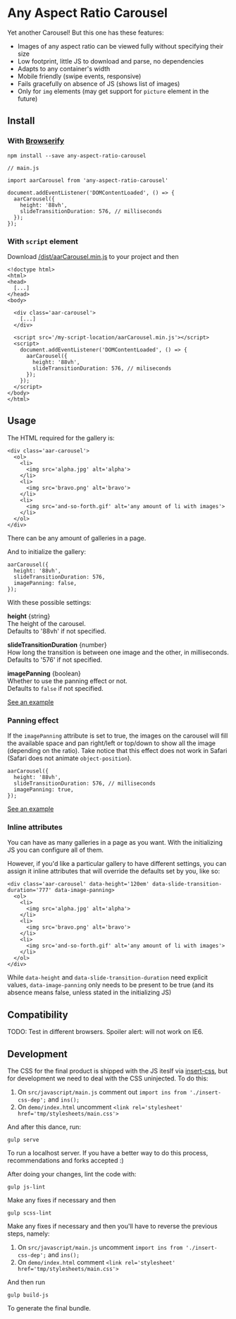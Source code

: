 # Any Aspect Ratio Carousel

Yet another Carousel! But this one has these features:

- Images of any aspect ratio can be viewed fully without specifying their size
- Low footprint, little JS to download and parse, no dependencies
- Adapts to any container's width
- Mobile friendly (swipe events, responsive)
- Fails gracefully on absence of JS (shows list of images)
- Only for `img` elements (may get support for `picture` element in the future)



## Install

### With [Browserify](http://browserify.org/)

```
npm install --save any-aspect-ratio-carousel
```

```
// main.js

import aarCarousel from 'any-aspect-ratio-carousel'

document.addEventListener('DOMContentLoaded', () => {
  aarCarousel({
    height: '88vh',
    slideTransitionDuration: 576, // milliseconds
  });
});
```

### With `script` element

Download [/dist/aarCarousel.min.js](https://raw.githubusercontent.com/DrummerHead/any-aspect-ratio-carousel/master/dist/aarCarousel.min.js) to your project and then

```
<!doctype html>
<html>
<head>
  [...]
</head>
<body>

  <div class='aar-carousel'>
    [...]
  </div>

  <script src='/my-script-location/aarCarousel.min.js'></script>
  <script>
    document.addEventListener('DOMContentLoaded', () => {
      aarCarousel({
        height: '88vh',
        slideTransitionDuration: 576, // miliseconds
      });
    });
  </script>
</body>
</html>
```



## Usage

The HTML required for the gallery is:

```
<div class='aar-carousel'>
  <ol>
    <li>
      <img src='alpha.jpg' alt='alpha'>
    </li>
    <li>
      <img src='bravo.png' alt='bravo'>
    </li>
    <li>
      <img src='and-so-forth.gif' alt='any amount of li with images'>
    </li>
  </ol>
</div>
```

There can be any amount of galleries in a page.

And to initialize the gallery:

```
aarCarousel({
  height: '88vh',
  slideTransitionDuration: 576,
  imagePanning: false,
});
```

With these possible settings:

**height** {string}  
The height of the carousel.  
Defaults to '88vh' if not specified.

**slideTransitionDuration** {number}  
How long the transition is between one image and the other, in milliseconds.  
Defaults to '576' if not specified.

**imagePanning** {boolean}  
Whether to use the panning effect or not.  
Defaults to `false` if not specified.

[See an example](http://mcdlr.com/any-aspect-ratio-carousel/#usage)


### Panning effect

If the `imagePanning` attribute is set to true, the images on the carousel will fill the available space and pan right/left or top/down to show all the image (depending on the ratio). Take notice that this effect does not work in Safari (Safari does not animate `object-position`).

```
aarCarousel({
  height: '88vh',
  slideTransitionDuration: 576, // milliseconds
  imagePanning: true,
});
```

[See an example](http://mcdlr.com/any-aspect-ratio-carousel/#panning_effect)


### Inline attributes

You can have as many galleries in a page as you want. With the initializing JS you can configure all of them.

However, if you'd like a particular gallery to have different settings, you can assign it inline attributes that will override the defaults set by you, like so:

```
<div class='aar-carousel' data-height='120em' data-slide-transition-duration='777' data-image-panning>
  <ol>
    <li>
      <img src='alpha.jpg' alt='alpha'>
    </li>
    <li>
      <img src='bravo.png' alt='bravo'>
    </li>
    <li>
      <img src='and-so-forth.gif' alt='any amount of li with images'>
    </li>
  </ol>
</div>
```

While `data-height` and `data-slide-transition-duration` need explicit values, `data-image-panning` only needs to be present to be true (and its absence means false, unless stated in the initializing JS)



## Compatibility

TODO: Test in different browsers. Spoiler alert: will not work on IE6.



## Development

The CSS for the final product is shipped with the JS iteslf via [insert-css](https://github.com/substack/insert-css), but for development we need to deal with the CSS uninjected. To do this:

1. On `src/javascript/main.js` comment out `import ins from './insert-css-dep';` and `ins();`
2. On `demo/index.html` uncomment `<link rel='stylesheet' href='tmp/stylesheets/main.css'>`

And after this dance, run:

```
gulp serve
```

To run a localhost server. If you have a better way to do this process, recommendations and forks accepted :)

After doing your changes, lint the code with:

```
gulp js-lint
```

Make any fixes if necessary and then

```
gulp scss-lint
```

Make any fixes if necessary and then you'll have to reverse the previous steps, namely:

1. On `src/javascript/main.js` uncomment `import ins from './insert-css-dep';` and `ins();`
2. On `demo/index.html` comment `<link rel='stylesheet' href='tmp/stylesheets/main.css'>`

And then run

```
gulp build-js
```

To generate the final bundle.
